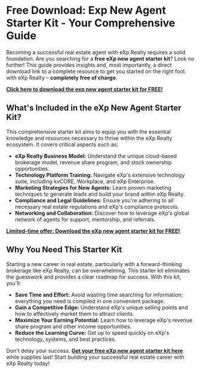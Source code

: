 # Free Download: Exp New Agent Starter Kit - Your Comprehensive Guide

Becoming a successful real estate agent with eXp Realty requires a solid foundation. Are you searching for a **free eXp new agent starter kit**? Look no further! This guide provides insights and, most importantly, a direct download link to a complete resource to get you started on the right foot with eXp Realty – **completely free of charge**.

[**Click here to download the exp new agent starter kit for FREE!**](https://udemywork.com/exp-new-agent-starter-kit)

## What's Included in the eXp New Agent Starter Kit?

This comprehensive starter kit aims to equip you with the essential knowledge and resources necessary to thrive within the eXp Realty ecosystem. It covers critical aspects such as:

*   **eXp Realty Business Model:** Understand the unique cloud-based brokerage model, revenue share program, and stock ownership opportunities.
*   **Technology Platform Training:** Navigate eXp's extensive technology suite, including kvCORE, Workplace, and eXp Enterprise.
*   **Marketing Strategies for New Agents:** Learn proven marketing techniques to generate leads and build your brand within eXp Realty.
*   **Compliance and Legal Guidelines:** Ensure you're adhering to all necessary real estate regulations and eXp's compliance protocols.
*   **Networking and Collaboration:** Discover how to leverage eXp's global network of agents for support, mentorship, and referrals.

[**Limited-time offer: Download the eXp new agent starter kit for FREE!**](https://udemywork.com/exp-new-agent-starter-kit)

## Why You Need This Starter Kit

Starting a new career in real estate, particularly with a forward-thinking brokerage like eXp Realty, can be overwhelming. This starter kit eliminates the guesswork and provides a clear roadmap for success. With this kit, you'll:

*   **Save Time and Effort:** Avoid wasting time searching for information; everything you need is compiled in one convenient package.
*   **Gain a Competitive Edge:** Understand eXp's unique selling points and how to effectively market them to attract clients.
*   **Maximize Your Earning Potential:** Learn how to leverage eXp's revenue share program and other income opportunities.
*   **Reduce the Learning Curve:** Get up to speed quickly on eXp's technology, systems, and best practices.

Don't delay your success. **[Get your free eXp new agent starter kit here](https://udemywork.com/exp-new-agent-starter-kit)** while supplies last! Start building your successful real estate career with eXp Realty today!
